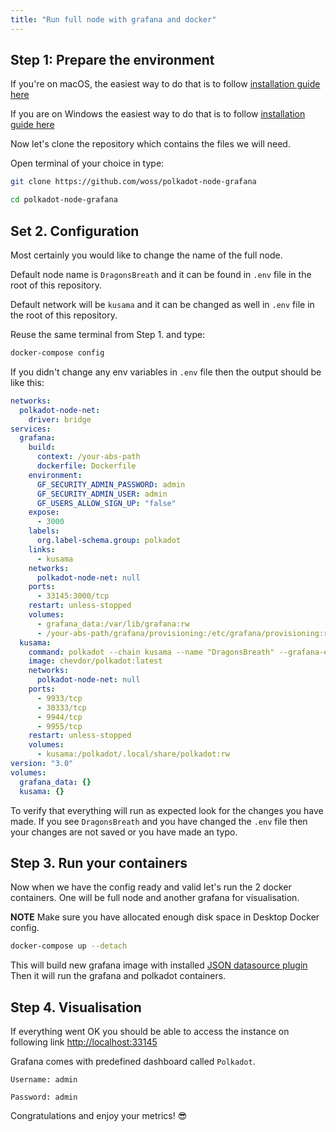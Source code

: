```yaml
---
title: "Run full node with grafana and docker"
---
```


## Step 1: Prepare the environment

If you're on
macOS, the easiest way to do that is to follow [installation guide here](https://docs.docker.com/docker-for-mac/install/)

If you are on Windows the easiest way to do that is to follow [installation guide here](https://docs.docker.com/docker-for-windows/install/)

Now let's clone the repository which contains the files we will need.

Open terminal of your choice in type:

```bash
git clone https://github.com/woss/polkadot-node-grafana

cd polkadot-node-grafana
```

## Set 2. Configuration

Most certainly you would like to change the name of the full node.

Default node name is `DragonsBreath` and it can be found in `.env` file in the root of this repository.

Default network will be `kusama` and it can be changed as well in `.env` file in the root of this repository.

Reuse the same terminal from Step 1. and type:

```bash
docker-compose config
```

If you didn't change any env variables in `.env` file then the output should be like this:

```yaml
networks:
  polkadot-node-net:
    driver: bridge
services:
  grafana:
    build:
      context: /your-abs-path
      dockerfile: Dockerfile
    environment:
      GF_SECURITY_ADMIN_PASSWORD: admin
      GF_SECURITY_ADMIN_USER: admin
      GF_USERS_ALLOW_SIGN_UP: "false"
    expose:
      - 3000
    labels:
      org.label-schema.group: polkadot
    links:
      - kusama
    networks:
      polkadot-node-net: null
    ports:
      - 33145:3000/tcp
    restart: unless-stopped
    volumes:
      - grafana_data:/var/lib/grafana:rw
      - /your-abs-path/grafana/provisioning:/etc/grafana/provisioning:rw
  kusama:
    command: polkadot --chain kusama --name "DragonsBreath" --grafana-external --wasm-execution Compiled
    image: chevdor/polkadot:latest
    networks:
      polkadot-node-net: null
    ports:
      - 9933/tcp
      - 30333/tcp
      - 9944/tcp
      - 9955/tcp
    restart: unless-stopped
    volumes:
      - kusama:/polkadot/.local/share/polkadot:rw
version: "3.0"
volumes:
  grafana_data: {}
  kusama: {}
```

To verify that everything will run as expected look for the changes you have made. If you see `DragonsBreath` and you have changed the `.env` file then your changes are not saved or you have made an typo.

## Step 3. Run your containers

Now when we have the config ready and valid let's run the 2 docker containers. One will be full node and another grafana for visualisation.

**NOTE**
Make sure you have allocated enough disk space in Desktop Docker config.

```bash
docker-compose up --detach
```

This will build new grafana image with installed [JSON datasource plugin](https://grafana.com/grafana/plugins/simpod-json-datasource)
Then it will run the grafana and polkadot containers.

## Step 4. Visualisation

If everything went OK you should be able to access the instance on following link [http://localhost:33145](http://localhost:33145)

Grafana comes with predefined dashboard called `Polkadot`.

```
Username: admin

Password: admin
```

Congratulations and enjoy your metrics! 😎
